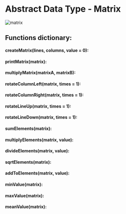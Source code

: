 # Abstract Data Type - Matrix

![matrix](matrix.webp)

## Functions dictionary:

#### createMatrix(lines, columns, value = 0):

#### printMatrix(matrix):

#### multiplyMatrix(matrixA, matrixB):
#### rotateColumnLeft(matrix, times = 1):
#### rotateColumnRight(matrix, times = 1):
#### rotateLineUp(matrix, times = 1):
#### rotateLineDown(matrix, times = 1):
#### sumElements(matrix):
#### multiplyElements(matrix, value):
#### divideElements(matrix, value):
#### sqrtElements(matrix):
#### addToElements(matrix, value):
#### minValue(matrix):
#### maxValue(matrix):
#### meanValue(matrix):